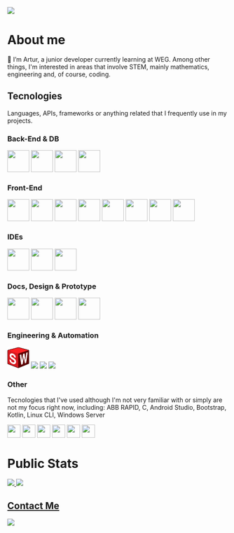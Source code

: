 ![](https://komarev.com/ghpvc/?username=arturTheDev17&color=e34c26&abbreviated=true)

# About me

👋 I’m Artur, a junior developer currently learning at WEG. 
Among other things, I'm interested in areas that involve STEM, mainly mathematics, engineering and, of course, coding.

## Tecnologies
Languages, APIs, frameworks or anything related that I frequently use in my projects.

<div>

### Back-End & DB

<img src="https://cdn.jsdelivr.net/gh/devicons/devicon@latest/icons/java/java-original.svg" width="50" height="50" />
<img src="https://cdn.jsdelivr.net/gh/devicons/devicon@latest/icons/mysql/mysql-original.svg" width="50" height="50" />
<img src="https://cdn.jsdelivr.net/gh/devicons/devicon@latest/icons/junit/junit-original.svg" width="50" height="50" />
<img src="https://cdn.jsdelivr.net/gh/devicons/devicon@latest/icons/spring/spring-original.svg" width="50" height="50" />          
</div>
            
<div>

### Front-End
            
<img src="https://cdn.jsdelivr.net/gh/devicons/devicon@latest/icons/react/react-original.svg" width="50" height="50" />
<img src="https://cdn.jsdelivr.net/gh/devicons/devicon@latest/icons/nextjs/nextjs-original.svg" width="50" height="50"/>
<img src="https://cdn.jsdelivr.net/gh/devicons/devicon@latest/icons/typescript/typescript-original.svg" width="50" height="50"/>          
<img src="https://cdn.jsdelivr.net/gh/devicons/devicon@latest/icons/tailwindcss/tailwindcss-original.svg" width="50" height="50" />
<img src="https://cdn.jsdelivr.net/gh/devicons/devicon@latest/icons/javascript/javascript-original.svg" width="50" height="50" />
<img src="https://cdn.jsdelivr.net/gh/devicons/devicon@latest/icons/html5/html5-original.svg" width="50" height="50" />
<img src="https://cdn.jsdelivr.net/gh/devicons/devicon@latest/icons/css3/css3-original.svg" width="50" height="50" />          
<img src="https://cdn.jsdelivr.net/gh/devicons/devicon@latest/icons/jest/jest-plain.svg" width="50" height="50" /> 
          
</div>

<div>

### IDEs
            
<img src="https://cdn.jsdelivr.net/gh/devicons/devicon@latest/icons/vscode/vscode-original.svg" width="50" height="50" />
<img src="https://cdn.jsdelivr.net/gh/devicons/devicon@latest/icons/intellij/intellij-original.svg" width="50" height="50" />
<img src="https://cdn.jsdelivr.net/gh/devicons/devicon@latest/icons/eclipse/eclipse-original.svg" width="50" height="50" />

</div>
          
<div>

### Docs, Design & Prototype
            
<img src="https://cdn.jsdelivr.net/gh/devicons/devicon@latest/icons/figma/figma-original.svg" width="50" height="50" />          
<img src="https://cdn.jsdelivr.net/gh/devicons/devicon@latest/icons/vercel/vercel-original.svg" width="50" height="50" />
<img src="https://cdn.jsdelivr.net/gh/devicons/devicon@latest/icons/notion/notion-original.svg" width="50" height="50" />          
<img src="https://cdn.jsdelivr.net/gh/devicons/devicon@latest/icons/canva/canva-original.svg" width="50" height="50" />      
</div>

<div>

### Engineering & Automation
            
<img src="./solid.png" height="50" />
<img src="https://cdn.jsdelivr.net/gh/devicons/devicon@latest/icons/cplusplus/cplusplus-original.svg" height="50" />          
<img src="https://cdn.jsdelivr.net/gh/devicons/devicon@latest/icons/arduino/arduino-original-wordmark.svg" height="50" />
<img src="https://i.pinimg.com/originals/b4/a9/f7/b4a9f736f62c24d599f7cb747980ab45.png" height="50"/>
</div>

<div>

### Other
Tecnologies that I've used although I'm not very familiar with or simply are not my focus right now, including: ABB RAPID, C, Android Studio, Bootstrap, Kotlin, Linux CLI, Windows Server            

<img src="https://cdn.jsdelivr.net/gh/devicons/devicon@latest/icons/c/c-original.svg" width="30" height="30" />
<img src="https://cdn.jsdelivr.net/gh/devicons/devicon@latest/icons/bootstrap/bootstrap-original.svg" width="30" height="30" />
<img src="https://cdn.jsdelivr.net/gh/devicons/devicon@latest/icons/linux/linux-original.svg" width="30" height="30" />
<img src="https://cdn.jsdelivr.net/gh/devicons/devicon@latest/icons/androidstudio/androidstudio-original.svg" width="30" height="30" />
<img src="https://cdn.jsdelivr.net/gh/devicons/devicon@latest/icons/kotlin/kotlin-original.svg" width="30" height="30" />          
<img src="https://cdn.jsdelivr.net/gh/devicons/devicon@latest/icons/windows8/windows8-original.svg" width="30" height="30" />
</div>

# Public Stats

<div>
<a href="https://github.com/arturTheDev17">
<img loading="lazy" height="180em" src="https://github-readme-stats.vercel.app/api/top-langs/?username=arturTheDev17&layout=compact&langs_count=7&theme=codeSTACKr" />
<img loading="lazy" height="180em" src="https://github-readme-stats.vercel.app/api?username=arturTheDev17&show_icons=true&theme=codeSTACKr&include_all_commits=true&count_private=true"/>
</div>

## Contact Me
<div>
<a href="https://www.linkedin.com/in/artur-neves-h%C3%B6pner-295b52268/" target="_blank"><img loading="lazy" src="https://img.shields.io/badge/-LinkedIn-%230077B5?style=for-the-badge&logo=linkedin&logoColor=white" target="_blank"></a>   
</div>

